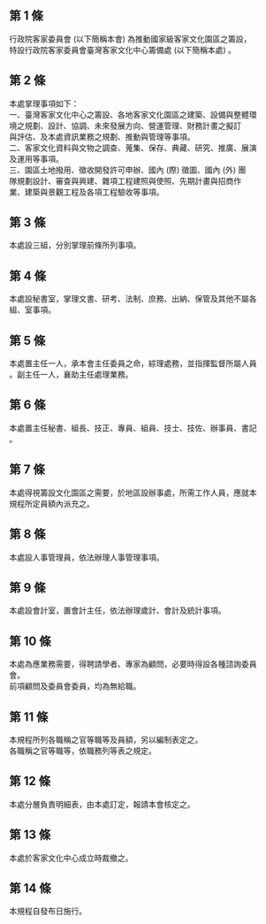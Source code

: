 第 1 條
-------
行政院客家委員會 (以下簡稱本會) 為推動國家級客家文化園區之籌設，  
特設行政院客家委員會臺灣客家文化中心籌備處 (以下簡稱本處) 。

第 2 條
-------
本處掌理事項如下：  
一、臺灣客家文化中心之籌設、各地客家文化園區之建築、設備與整體環  
    境之規劃、設計、協調、未來發展方向、營運管理、財務計畫之擬訂  
    與評估、及本處資訊業務之規劃、推動與管理等事項。  
二、客家文化資料與文物之調查、蒐集、保存、典藏、研究、推廣、展演  
    及運用等事項。  
三、園區土地撥用、徵收開發許可申辦、國內 (際) 徵圖、國內 (外) 團  
    隊規劃設計、審查與興建、雜項工程建照與使照、先期計畫與招商作  
    業、建築與景觀工程及各項工程驗收等事項。

第 3 條
-------
本處設三組，分別掌理前條所列事項。

第 4 條
-------
本處設秘書室，掌理文書、研考、法制、庶務、出納、保管及其他不屬各  
組、室事項。

第 5 條
-------
本處置主任一人，承本會主任委員之命，綜理處務，並指揮監督所屬人員  
。副主任一人，襄助主任處理業務。

第 6 條
-------
本處置主任秘書、組長、技正、專員、組員、技士、技佐、辦事員、書記  
。

第 7 條
-------
本處得視籌設文化園區之需要，於地區設辦事處，所需工作人員，應就本  
規程所定員額內派充之。

第 8 條
-------
本處設人事管理員，依法辦理人事管理事項。

第 9 條
-------
本處設會計室，置會計主任，依法辦理歲計、會計及統計事項。

第 10 條
--------
本處為應業務需要，得聘請學者、專家為顧問，必要時得設各種諮詢委員  
會。  
前項顧問及委員會委員，均為無給職。

第 11 條
--------
本規程所列各職稱之官等職等及員額，另以編制表定之。  
各職稱之官等職等，依職務列等表之規定。

第 12 條
--------
本處分層負責明細表，由本處訂定，報請本會核定之。

第 13 條
--------
本處於客家文化中心成立時裁撤之。

第 14 條
--------
本規程自發布日施行。

